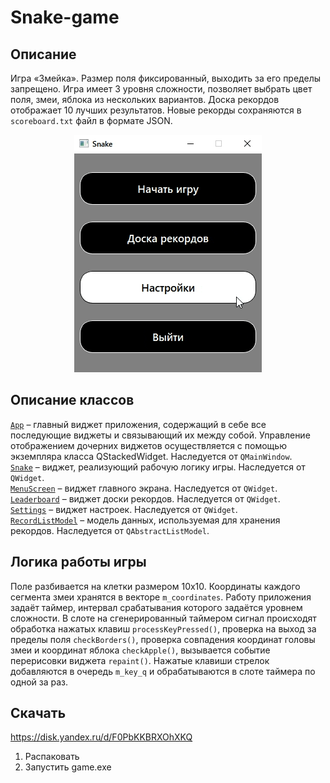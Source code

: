 # Snake-game

## Описание
Игра «Змейка». Размер поля фиксированный, выходить за его пределы запрещено. Игра имеет 3 уровня сложности, позволяет выбрать цвет поля, змеи, яблока из нескольких вариантов. Доска рекордов отображает 10 лучших результатов. Новые рекорды сохраняются в `scoreboard.txt` файл в формате JSON.
<p align="center">
<img src="https://github.com/zasetskii/Snake-game/blob/main/readme_images/snake-game.gif"> </p>

## Описание классов
[`App`](https://github.com/zasetskii/Snake-game/blob/main/app.h) – главный виджет приложения, содержащий в себе все последующие виджеты и связывающий их между собой. Управление отображением дочерних виджетов осуществляется с помощью экземпляра класса QStackedWidget. Наследуется от `QMainWindow`.<br>
[`Snake`](https://github.com/zasetskii/Snake-game/blob/main/snake.h) – виджет, реализующий рабочую логику игры. Наследуется от `QWidget`.<br>
[`MenuScreen`](https://github.com/zasetskii/Snake-game/blob/main/menuscreen.h) – виджет главного экрана. Наследуется от `QWidget`.<br>
[`Leaderboard`](https://github.com/zasetskii/Snake-game/blob/main/leaderboard.h) – виджет доски рекордов. Наследуется от `QWidget`.<br>
[`Settings`](https://github.com/zasetskii/Snake-game/blob/main/settings.h) – виджет настроек. Наследуется от `QWidget`.<br>
[`RecordListModel`](https://github.com/zasetskii/Snake-game/blob/main/recordlistmodel.h) – модель данных, используемая для хранения рекордов. Наследуется от `QAbstractListModel`.

## Логика работы игры
Поле разбивается на клетки размером 10x10. Координаты каждого сегмента змеи хранятся в векторе `m_coordinates`. Работу приложения задаёт таймер, интервал срабатывания которого задаётся уровнем сложности. В слоте на сгенерированный таймером сигнал происходят обработка нажатых клавиш `processKeyPressed()`, проверка на выход за пределы поля `checkBorders()`, проверка совпадения координат головы змеи и координат яблока `checkApple()`, вызывается событие перерисовки виджета `repaint()`.
Нажатые клавиши стрелок добавляются в очередь `m_key_q` и обрабатываются в слоте таймера по одной за раз.

## Скачать
https://disk.yandex.ru/d/F0PbKKBRXOhXKQ
1. Распаковать
2. Запустить game.exe
